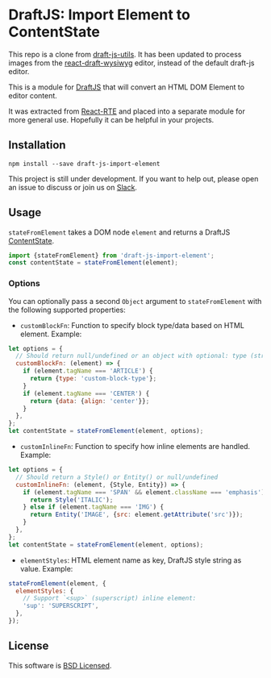 # DraftJS: Import Element to ContentState

This repo is a clone from [draft-js-utils](https://github.com/sstur/draft-js-utils). It has been updated to process images from the [react-draft-wysiwyg](https://github.com/jpuri/react-draft-wysiwyg) editor, instead of the default draft-js editor.

This is a module for [DraftJS](https://github.com/facebook/draft-js) that will convert an HTML DOM Element to editor content.

It was extracted from [React-RTE](https://react-rte.org) and placed into a separate module for more general use. Hopefully it can be helpful in your projects.

## Installation

    npm install --save draft-js-import-element

This project is still under development. If you want to help out, please open an issue to discuss or join us on [Slack](https://draftjs.slack.com/).

## Usage

`stateFromElement` takes a DOM node `element` and returns a DraftJS [ContentState](https://facebook.github.io/draft-js/docs/api-reference-content-state.html).

```js
import {stateFromElement} from 'draft-js-import-element';
const contentState = stateFromElement(element);
```

### Options

You can optionally pass a second `Object` argument to `stateFromElement` with the following supported properties:

- `customBlockFn`: Function to specify block type/data based on HTML element. Example:
```js
let options = {
  // Should return null/undefined or an object with optional: type (string); data (plain object)
  customBlockFn: (element) => {
    if (element.tagName === 'ARTICLE') {
      return {type: 'custom-block-type'};
    }
    if (element.tagName === 'CENTER') {
      return {data: {align: 'center'}};
    }
  },
};
let contentState = stateFromElement(element, options);
```

- `customInlineFn`: Function to specify how inline elements are handled. Example:

```js
let options = {
  // Should return a Style() or Entity() or null/undefined
  customInlineFn: (element, {Style, Entity}) => {
    if (element.tagName === 'SPAN' && element.className === 'emphasis') {
      return Style('ITALIC');
    } else if (element.tagName === 'IMG') {
      return Entity('IMAGE', {src: element.getAttribute('src')});
    }
  },
};
let contentState = stateFromElement(element, options);
```

- `elementStyles`: HTML element name as key, DraftJS style string as value. Example:
```js
stateFromElement(element, {
  elementStyles: {
    // Support `<sup>` (superscript) inline element:
    'sup': 'SUPERSCRIPT',
  },
});
```

## License

This software is [BSD Licensed](/LICENSE).
